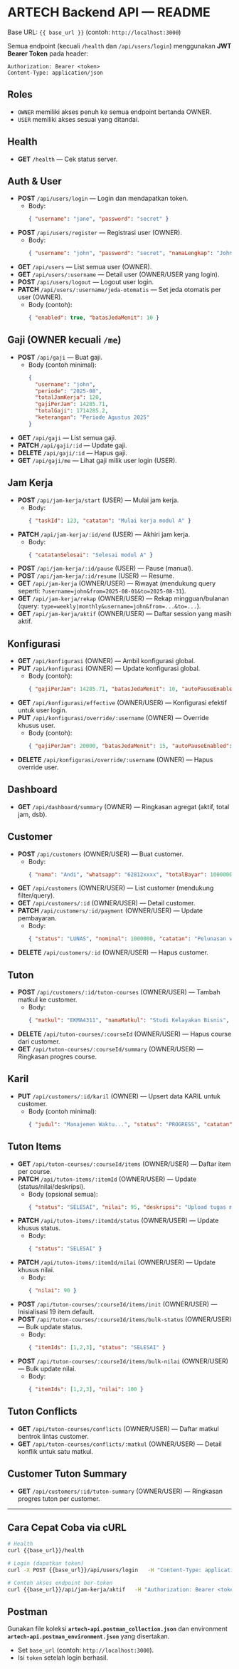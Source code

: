 # ARTECH Backend API — README

Base URL: `{{ base_url }}` (contoh: `http://localhost:3000`)

Semua endpoint (kecuali `/health` dan `/api/users/login`) menggunakan **JWT Bearer Token** pada header:
```
Authorization: Bearer <token>
Content-Type: application/json
```

## Roles
- `OWNER` memiliki akses penuh ke semua endpoint bertanda OWNER.
- `USER` memiliki akses sesuai yang ditandai.

## Health
- **GET** `/health` — Cek status server.

## Auth & User
- **POST** `/api/users/login` — Login dan mendapatkan token.
  - Body:
    ```json
    { "username": "jane", "password": "secret" }
    ```
- **POST** `/api/users/register` — Registrasi user (OWNER).
  - Body:
    ```json
    { "username": "john", "password": "secret", "namaLengkap": "John Doe", "role": "USER" }
    ```
- **GET** `/api/users` — List semua user (OWNER).
- **GET** `/api/users/:username` — Detail user (OWNER/USER yang login).
- **POST** `/api/users/logout` — Logout user login.
- **PATCH** `/api/users/:username/jeda-otomatis` — Set jeda otomatis per user (OWNER).
  - Body (contoh):
    ```json
    { "enabled": true, "batasJedaMenit": 10 }
    ```

## Gaji (OWNER kecuali `/me`)
- **POST** `/api/gaji` — Buat gaji.
  - Body (contoh minimal):
    ```json
    {
      "username": "john",
      "periode": "2025-08",
      "totalJamKerja": 120,
      "gajiPerJam": 14285.71,
      "totalGaji": 1714285.2,
      "keterangan": "Periode Agustus 2025"
    }
    ```
- **GET** `/api/gaji` — List semua gaji.
- **PATCH** `/api/gaji/:id` — Update gaji.
- **DELETE** `/api/gaji/:id` — Hapus gaji.
- **GET** `/api/gaji/me` — Lihat gaji milik user login (USER).

## Jam Kerja
- **POST** `/api/jam-kerja/start` (USER) — Mulai jam kerja.
  - Body:
    ```json
    { "taskId": 123, "catatan": "Mulai kerja modul A" }
    ```
- **PATCH** `/api/jam-kerja/:id/end` (USER) — Akhiri jam kerja.
  - Body:
    ```json
    { "catatanSelesai": "Selesai modul A" }
    ```
- **POST** `/api/jam-kerja/:id/pause` (USER) — Pause (manual).
- **POST** `/api/jam-kerja/:id/resume` (USER) — Resume.
- **GET** `/api/jam-kerja` (OWNER/USER) — Riwayat (mendukung query seperti: `?username=john&from=2025-08-01&to=2025-08-31`).
- **GET** `/api/jam-kerja/rekap` (OWNER/USER) — Rekap mingguan/bulanan (query: `type=weekly|monthly&username=john&from=...&to=...`).
- **GET** `/api/jam-kerja/aktif` (OWNER/USER) — Daftar session yang masih aktif.

## Konfigurasi
- **GET** `/api/konfigurasi` (OWNER) — Ambil konfigurasi global.
- **PUT** `/api/konfigurasi` (OWNER) — Update konfigurasi global.
  - Body (contoh):
    ```json
    { "gajiPerJam": 14285.71, "batasJedaMenit": 10, "autoPauseEnabled": true }
    ```
- **GET** `/api/konfigurasi/effective` (OWNER/USER) — Konfigurasi efektif untuk user login.
- **PUT** `/api/konfigurasi/override/:username` (OWNER) — Override khusus user.
  - Body (contoh):
    ```json
    { "gajiPerJam": 20000, "batasJedaMenit": 15, "autoPauseEnabled": false }
    ```
- **DELETE** `/api/konfigurasi/override/:username` (OWNER) — Hapus override user.

## Dashboard
- **GET** `/api/dashboard/summary` (OWNER) — Ringkasan agregat (aktif, total jam, dsb).

## Customer
- **POST** `/api/customers` (OWNER/USER) — Buat customer.
  - Body:
    ```json
    { "nama": "Andi", "whatsapp": "62812xxxx", "totalBayar": 1000000, "jenis": "TUTON" }
    ```
- **GET** `/api/customers` (OWNER/USER) — List customer (mendukung filter/query).
- **GET** `/api/customers/:id` (OWNER/USER) — Detail customer.
- **PATCH** `/api/customers/:id/payment` (OWNER/USER) — Update pembayaran.
  - Body:
    ```json
    { "status": "LUNAS", "nominal": 1000000, "catatan": "Pelunasan via transfer" }
    ```
- **DELETE** `/api/customers/:id` (OWNER/USER) — Hapus customer.

## Tuton
- **POST** `/api/customers/:id/tuton-courses` (OWNER/USER) — Tambah matkul ke customer.
  - Body:
    ```json
    { "matkul": "EKMA4311", "namaMatkul": "Studi Kelayakan Bisnis", "semester": "2025.2" }
    ```
- **DELETE** `/api/tuton-courses/:courseId` (OWNER/USER) — Hapus course dari customer.
- **GET** `/api/tuton-courses/:courseId/summary` (OWNER/USER) — Ringkasan progres course.

## Karil
- **PUT** `/api/customers/:id/karil` (OWNER) — Upsert data KARIL untuk customer.
  - Body (contoh minimal):
    ```json
    { "judul": "Manajemen Waktu...", "status": "PROGRESS", "catatan": "Bab I-II selesai" }
    ```

## Tuton Items
- **GET** `/api/tuton-courses/:courseId/items` (OWNER/USER) — Daftar item per course.
- **PATCH** `/api/tuton-items/:itemId` (OWNER/USER) — Update (status/nilai/deskripsi).
  - Body (opsional semua):
    ```json
    { "status": "SELESAI", "nilai": 95, "deskripsi": "Upload tugas minggu 3" }
    ```
- **PATCH** `/api/tuton-items/:itemId/status` (OWNER/USER) — Update khusus status.
  - Body:
    ```json
    { "status": "SELESAI" }
    ```
- **PATCH** `/api/tuton-items/:itemId/nilai` (OWNER/USER) — Update khusus nilai.
  - Body:
    ```json
    { "nilai": 90 }
    ```
- **POST** `/api/tuton-courses/:courseId/items/init` (OWNER/USER) — Inisialisasi 19 item default.
- **POST** `/api/tuton-courses/:courseId/items/bulk-status` (OWNER/USER) — Bulk update status.
  - Body:
    ```json
    { "itemIds": [1,2,3], "status": "SELESAI" }
    ```
- **POST** `/api/tuton-courses/:courseId/items/bulk-nilai` (OWNER/USER) — Bulk update nilai.
  - Body:
    ```json
    { "itemIds": [1,2,3], "nilai": 100 }
    ```

## Tuton Conflicts
- **GET** `/api/tuton-courses/conflicts` (OWNER/USER) — Daftar matkul bentrok lintas customer.
- **GET** `/api/tuton-courses/conflicts/:matkul` (OWNER/USER) — Detail konflik untuk satu matkul.

## Customer Tuton Summary
- **GET** `/api/customers/:id/tuton-summary` (OWNER/USER) — Ringkasan progres tuton per customer.

---

## Cara Cepat Coba via cURL
```bash
# Health
curl {{base_url}}/health

# Login (dapatkan token)
curl -X POST {{base_url}}/api/users/login   -H "Content-Type: application/json"   -d '{"username":"john","password":"secret"}'

# Contoh akses endpoint ber-token
curl {{base_url}}/api/jam-kerja/aktif   -H "Authorization: Bearer <token>"
```

## Postman
Gunakan file koleksi **`artech-api.postman_collection.json`** dan environment **`artech-api.postman_environment.json`** yang disertakan.

- Set `base_url` (contoh: `http://localhost:3000`).
- Isi `token` setelah login berhasil.
